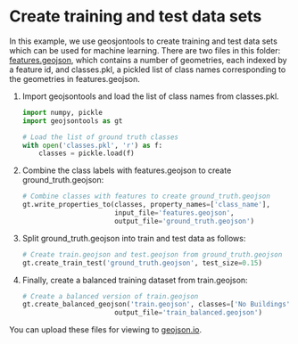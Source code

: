 # Create training and test data sets

In this example, we use geosjontools to create training and test data sets which can be used for machine learning.
There are two files in this folder: [features.geojson](https://github.com/PlatformStories/geojsontools/blob/master/example/features.geojson), which contains a number of geometries, each indexed by a feature id, and classes.pkl, a pickled list of class names corresponding to the geometries in features.geojson.

1. Import geojsontools and load the list of class names from classes.pkl.

    ```python
    import numpy, pickle
    import geojsontools as gt

    # Load the list of ground truth classes
    with open('classes.pkl', 'r') as f:
        classes = pickle.load(f)
    ```

2. Combine the class labels with features.geojson to create ground_truth.geojson:

    ```python
    # Combine classes with features to create ground_truth.geojson
    gt.write_properties_to(classes, property_names=['class_name'],
                           input_file='features.geojson',
                           output_file='ground_truth.geojson')
    ```

3. Split ground_truth.geojson into train and test data as follows:

    ```python
    # Create train.geojson and test.geojson from ground_truth.geojson
    gt.create_train_test('ground_truth.geojson', test_size=0.15)
    ```

4. Finally, create a balanced training dataset from train.geojson:

    ```python
    # Create a balanced version of train.geojson
    gt.create_balanced_geojson('train.geojson', classes=['No Buildings', 'Buildings'],
                           output_file='train_balanced.geojson')
    ```

You can upload these files for viewing to [geojson.io](geojson.io).
